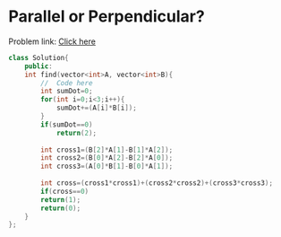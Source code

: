 # Parallel or Perpendicular?

Problem link: [Click here](https://www.geeksforgeeks.org/problems/parallel-or-perpendicular4257/1?page=6&difficulty=School&sortBy=submissions)
```cpp
class Solution{
	public:
	int find(vector<int>A, vector<int>B){
	    //  Code here
	    int sumDot=0;
        for(int i=0;i<3;i++){
            sumDot+=(A[i]*B[i]);
        }
        if(sumDot==0)
            return(2);
    
        int cross1=(B[2]*A[1]-B[1]*A[2]);
        int cross2=(B[0]*A[2]-B[2]*A[0]);
        int cross3=(A[0]*B[1]-B[0]*A[1]);
        
        int cross=(cross1*cross1)+(cross2*cross2)+(cross3*cross3);
        if(cross==0)
        return(1);
        return(0);
	}
};
```
